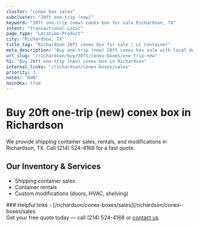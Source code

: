```yaml
---
cluster: "conex box sales"
subcluster: "20ft one-trip (new)"
keyword: "20ft one-trip (new) conex box for sale Richardson, TX"
intent: "Transactional-Local"
page_type: "Location-Product"
city: "Richardson, TX"
title_tag: "Richardson 20ft conex box for sale | LC Container"
meta_description: "Buy one-trip (new) 20ft conex box sale with local delivery in Richardson, TX. LC Container — local Since 2003. Request a fast quote today."
url_slug: "/richardson/buy/20ft/conex-boxes/one-trip-new"
h1: "Buy 20ft one-trip (new) conex box in Richardson"
internal_links: "/richardson/conex-boxes/sales"
priority: 3
notes: "NaN"
noindex: true
---
```


# Buy 20ft one-trip (new) conex box in Richardson

We provide shipping container sales, rentals, and modifications in Richardson, TX. Call (214) 524-4168 for a fast quote.

## Our Inventory & Services
- Shipping container sales
- Container rentals
- Custom modifications (doors, HVAC, shelving)

<div data-section="internal-links">
### Helpful links
- [/richardson/conex-boxes/sales](/richardson/conex-boxes/sales
</div>

<div data-section="cta">
Get your free quote today — call (214) 524-4168 or <a href="/contact">contact us</a>.
</div>

<script type="application/ld+json">{"@context":"https://schema.org","@type":"FAQPage","mainEntity":[{"@type":"Question","name":"How much does delivery cost in Richardson, TX?","acceptedAnswer":{"@type":"Answer","text":"Delivery costs vary by distance and container size. Most deliveries in Richardson, TX range from $150-$300. Call (214) 524-4168 for an exact quote based on your specific location."}},{"@type":"Question","name":"Do you offer financing or payment plans?","acceptedAnswer":{"@type":"Answer","text":"We accept major credit cards, checks, and can discuss commercial terms for bulk purchases. Call (214) 524-4168 to discuss options."}},{"@type":"Question","name":"Can you customize containers in Richardson, TX?","acceptedAnswer":{"@type":"Answer","text":"Yes — we perform modifications like doors, HVAC, insulation, and shelving. Request a custom quote at (214) 524-4168 or via our contact form."}}]}</script>
